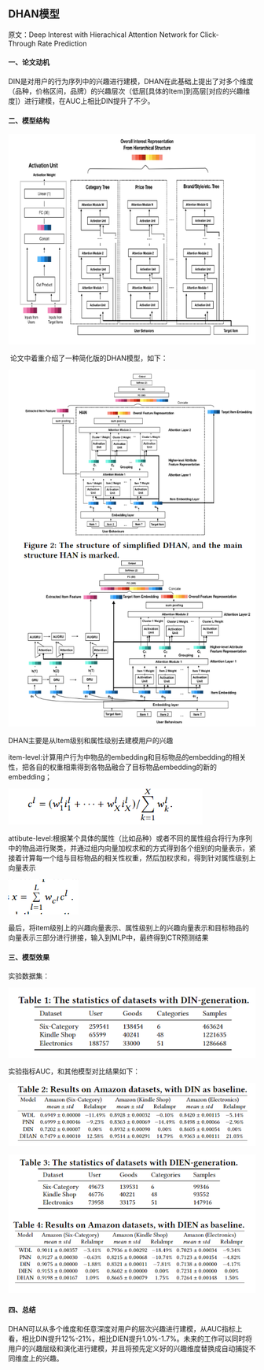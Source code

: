 ## DHAN模型

<p>原文：<a href="https://arxiv.org/pdf/2005.12981.pdf" style="text-decoration:none">Deep Interest with Hierachical Attention Network for Click-Through Rate Prediction</a></p>

#### 一、论文动机

DIN是对用户的行为序列中的兴趣进行建模，DHAN在此基础上提出了对多个维度（品种，价格区间，品牌）的兴趣层次（低层[具体的Item]到高层[对应的兴趣维度]）进行建模，在AUC上相比DIN提升了不少。

#### 二、模型结构

![image-20201114164643097](../fig/image-20201114164643097.png)

​               论文中着重介绍了一种简化版的DHAN模型，如下：

![image-20201114164836198](../fig/image-20201114164836198.png)

DHAN主要是从Item级别和属性级别去建模用户的兴趣

item-level:计算用户行为中物品的embedding和目标物品的embedding的相关性，把各自的权重相乘得到各物品融合了目标物品embedding的新的embedding；

![image-20201114165716324](../fig/image-20201114165716324.png)

attibute-level:根据某个具体的属性（比如品种）或者不同的属性组合将行为序列中的物品进行聚类，并通过组内向量加权求和的方式得到各个组别的向量表示，紧接着计算每一个组与目标物品的相关性权重，然后加权求和，得到针对属性级别上向量表示

![image-20201114165731762](../fig/image-20201114165731762.png)

最后，将item级别上的兴趣向量表示、属性级别上的兴趣向量表示和目标物品的向量表示三部分进行拼接，输入到MLP中，最终得到CTR预测结果

#### 三、模型效果

实验数据集：

![image-20201114170050817](../fig/image-20201114170050817.png)

实验指标AUC，和其他模型对比结果如下：

![image-20201114170200955](../fig/image-20201114170200955.png)

![image-20201114170214092](../fig/image-20201114170214092.png)

#### 四、总结

DHAN可以从多个维度和任意深度对用户的层次兴趣进行建模，从AUC指标上看，相比DIN提升12%-21%，相比DIEN提升1.0%-1.7%。未来的工作可以同时将用户的兴趣层级和演化进行建模，并且将预先定义好的兴趣维度替换成自动捕捉不同维度上的兴趣。